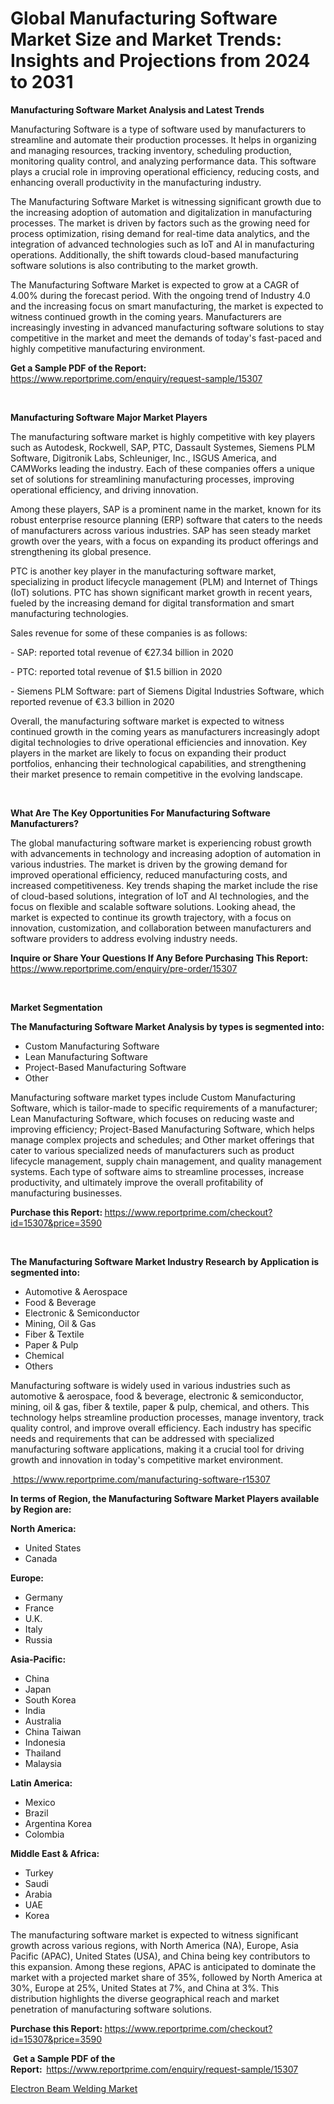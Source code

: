 <p><h1>Global Manufacturing Software Market Size and Market Trends: Insights and Projections from 2024 to 2031</h1></p><p><strong>Manufacturing Software Market Analysis and Latest Trends</strong></p>
<p><p>Manufacturing Software is a type of software used by manufacturers to streamline and automate their production processes. It helps in organizing and managing resources, tracking inventory, scheduling production, monitoring quality control, and analyzing performance data. This software plays a crucial role in improving operational efficiency, reducing costs, and enhancing overall productivity in the manufacturing industry.</p><p>The Manufacturing Software Market is witnessing significant growth due to the increasing adoption of automation and digitalization in manufacturing processes. The market is driven by factors such as the growing need for process optimization, rising demand for real-time data analytics, and the integration of advanced technologies such as IoT and AI in manufacturing operations. Additionally, the shift towards cloud-based manufacturing software solutions is also contributing to the market growth.</p><p>The Manufacturing Software Market is expected to grow at a CAGR of 4.00% during the forecast period. With the ongoing trend of Industry 4.0 and the increasing focus on smart manufacturing, the market is expected to witness continued growth in the coming years. Manufacturers are increasingly investing in advanced manufacturing software solutions to stay competitive in the market and meet the demands of today's fast-paced and highly competitive manufacturing environment.</p></p>
<p><strong>Get a Sample PDF of the Report:&nbsp;</strong> <a href="https://www.reportprime.com/enquiry/request-sample/15307">https://www.reportprime.com/enquiry/request-sample/15307</a></p>
<p>&nbsp;</p>
<p><strong>Manufacturing Software Major Market Players</strong></p>
<p><p>The manufacturing software market is highly competitive with key players such as Autodesk, Rockwell, SAP, PTC, Dassault Systemes, Siemens PLM Software, Digitronik Labs, Schleuniger, Inc., ISGUS America, and CAMWorks leading the industry. Each of these companies offers a unique set of solutions for streamlining manufacturing processes, improving operational efficiency, and driving innovation.</p><p>Among these players, SAP is a prominent name in the market, known for its robust enterprise resource planning (ERP) software that caters to the needs of manufacturers across various industries. SAP has seen steady market growth over the years, with a focus on expanding its product offerings and strengthening its global presence.</p><p>PTC is another key player in the manufacturing software market, specializing in product lifecycle management (PLM) and Internet of Things (IoT) solutions. PTC has shown significant market growth in recent years, fueled by the increasing demand for digital transformation and smart manufacturing technologies.</p><p>Sales revenue for some of these companies is as follows:</p><p>- SAP: reported total revenue of €27.34 billion in 2020</p><p>- PTC: reported total revenue of $1.5 billion in 2020</p><p>- Siemens PLM Software: part of Siemens Digital Industries Software, which reported revenue of €3.3 billion in 2020</p><p>Overall, the manufacturing software market is expected to witness continued growth in the coming years as manufacturers increasingly adopt digital technologies to drive operational efficiencies and innovation. Key players in the market are likely to focus on expanding their product portfolios, enhancing their technological capabilities, and strengthening their market presence to remain competitive in the evolving landscape.</p></p>
<p>&nbsp;</p>
<p><strong>What Are The Key Opportunities For Manufacturing Software Manufacturers?</strong></p>
<p><p>The global manufacturing software market is experiencing robust growth with advancements in technology and increasing adoption of automation in various industries. The market is driven by the growing demand for improved operational efficiency, reduced manufacturing costs, and increased competitiveness. Key trends shaping the market include the rise of cloud-based solutions, integration of IoT and AI technologies, and the focus on flexible and scalable software solutions. Looking ahead, the market is expected to continue its growth trajectory, with a focus on innovation, customization, and collaboration between manufacturers and software providers to address evolving industry needs.</p></p>
<p><strong>Inquire or Share Your Questions If Any Before Purchasing This Report:</strong> <a href="https://www.reportprime.com/enquiry/pre-order/15307">https://www.reportprime.com/enquiry/pre-order/15307</a></p>
<p>&nbsp;</p>
<p><strong>Market Segmentation</strong></p>
<p><strong>The Manufacturing Software Market Analysis by types is segmented into:</strong></p>
<p><ul><li>Custom Manufacturing Software</li><li>Lean Manufacturing Software</li><li>Project-Based Manufacturing Software</li><li>Other</li></ul></p>
<p><p>Manufacturing software market types include Custom Manufacturing Software, which is tailor-made to specific requirements of a manufacturer; Lean Manufacturing Software, which focuses on reducing waste and improving efficiency; Project-Based Manufacturing Software, which helps manage complex projects and schedules; and Other market offerings that cater to various specialized needs of manufacturers such as product lifecycle management, supply chain management, and quality management systems. Each type of software aims to streamline processes, increase productivity, and ultimately improve the overall profitability of manufacturing businesses.</p></p>
<p><strong>Purchase this Report:&nbsp;</strong><a href="https://www.reportprime.com/checkout?id=15307&price=3590">https://www.reportprime.com/checkout?id=15307&price=3590</a></p>
<p>&nbsp;</p>
<p><strong>The Manufacturing Software Market Industry Research by Application is segmented into:</strong></p>
<p><ul><li>Automotive & Aerospace</li><li>Food & Beverage</li><li>Electronic & Semiconductor</li><li>Mining, Oil & Gas</li><li>Fiber & Textile</li><li>Paper & Pulp</li><li>Chemical</li><li>Others</li></ul></p>
<p><p>Manufacturing software is widely used in various industries such as automotive & aerospace, food & beverage, electronic & semiconductor, mining, oil & gas, fiber & textile, paper & pulp, chemical, and others. This technology helps streamline production processes, manage inventory, track quality control, and improve overall efficiency. Each industry has specific needs and requirements that can be addressed with specialized manufacturing software applications, making it a crucial tool for driving growth and innovation in today's competitive market environment.</p></p>
<p><a href="https://www.reportprime.com/manufacturing-software-r15307">&nbsp;https://www.reportprime.com/manufacturing-software-r15307</a></p>
<p><strong>In terms of Region, the Manufacturing Software Market Players available by Region are:</strong></p>
<p>
    <p> <strong> North America: </strong>
        <ul>
            <li>United States</li>
            <li>Canada</li>
        </ul>
        </p> 
    <p> <strong> Europe: </strong>
        <ul>
            <li>Germany</li>
            <li>France</li>
            <li>U.K.</li>
            <li>Italy</li>
            <li>Russia</li>
        </ul>
        </p> 
    <p> <strong> Asia-Pacific: </strong>
        <ul>
            <li>China</li>
            <li>Japan</li>
            <li>South Korea</li>
            <li>India</li>
            <li>Australia</li>
            <li>China Taiwan</li>
            <li>Indonesia</li>
            <li>Thailand</li>
            <li>Malaysia</li>
        </ul>
        </p> 
    <p> <strong> Latin America: </strong>
        <ul>
            <li>Mexico</li>
            <li>Brazil</li>
            <li>Argentina Korea</li>
            <li>Colombia</li>
        </ul>
        </p> 
    <p> <strong> Middle East & Africa: </strong>
        <ul>
            <li>Turkey</li>
            <li>Saudi</li>
            <li>Arabia</li>
            <li>UAE</li>
            <li>Korea</li>
        </ul>
    </p>
    </p>
<p><p>The manufacturing software market is expected to witness significant growth across various regions, with North America (NA), Europe, Asia Pacific (APAC), United States (USA), and China being key contributors to this expansion. Among these regions, APAC is anticipated to dominate the market with a projected market share of 35%, followed by North America at 30%, Europe at 25%, United States at 7%, and China at 3%. This distribution highlights the diverse geographical reach and market penetration of manufacturing software solutions.</p></p>
<p><strong>Purchase this Report: </strong><a href="https://www.reportprime.com/checkout?id=15307&price=3590">https://www.reportprime.com/checkout?id=15307&price=3590</a></p>
<p>&nbsp;<strong>Get a Sample PDF of the Report:&nbsp;&nbsp;</strong><a href="https://www.reportprime.com/enquiry/request-sample/15307">https://www.reportprime.com/enquiry/request-sample/15307</a></p>
<p><strong></strong></p>
<p><p><a href="https://github.com/mdhefjumiah/Market-Research-Report-List-2/blob/main/electron-beam-welding-market.md">Electron Beam Welding Market</a></p></p>